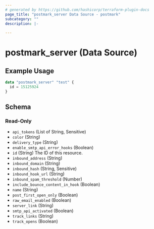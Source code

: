 ```yaml
---
# generated by https://github.com/hashicorp/terraform-plugin-docs
page_title: "postmark_server Data Source - postmark"
subcategory: ""
description: |-
  
---
```


# postmark_server (Data Source)



## Example Usage

```terraform
data "postmark_server" "test" {
  id = 15125924
}
```

<!-- schema generated by tfplugindocs -->
## Schema

### Read-Only

- `api_tokens` (List of String, Sensitive)
- `color` (String)
- `delivery_type` (String)
- `enable_smtp_api_error_hooks` (Boolean)
- `id` (String) The ID of this resource.
- `inbound_address` (String)
- `inbound_domain` (String)
- `inbound_hash` (String, Sensitive)
- `inbound_hook_url` (String)
- `inbound_spam_threshold` (Number)
- `include_bounce_content_in_hook` (Boolean)
- `name` (String)
- `post_first_open_only` (Boolean)
- `raw_email_enabled` (Boolean)
- `server_link` (String)
- `smtp_api_activated` (Boolean)
- `track_links` (String)
- `track_opens` (Boolean)

